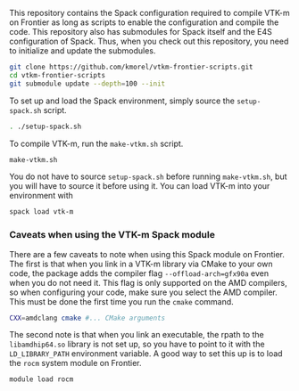 This repository contains the Spack configuration required to compile VTK-m
on Frontier as long as scripts to enable the configuration and compile the
code. This repository also has submodules for Spack itself and the E4S
configuration of Spack. Thus, when you check out this repository, you need
to initialize and update the submodules.

``` bash
git clone https://github.com/kmorel/vtkm-frontier-scripts.git
cd vtkm-frontier-scripts
git submodule update --depth=100 --init
```

To set up and load the Spack environment, simply source the
`setup-spack.sh` script.

``` sh
. ./setup-spack.sh
```

To compile VTK-m, run the `make-vtkm.sh` script.

``` bash
make-vtkm.sh
```

You do not have to source `setup-spack.sh` before running `make-vtkm.sh`,
but you will have to source it before using it. You can load VTK-m into
your environment with

``` bash
spack load vtk-m
```

### Caveats when using the VTK-m Spack module

There are a few caveats to note when using this Spack module on Frontier.
The first is that when you link in a VTK-m library via CMake to your own
code, the package adds the compiler flag `--offload-arch=gfx90a` even when
you do not need it. This flag is only supported on the AMD compilers, so
when configuring your code, make sure you select the AMD compiler. This
must be done the first time you run the `cmake` command.

``` bash
CXX=amdclang cmake #... CMake arguments
```

The second note is that when you link an executable, the rpath to the
`libamdhip64.so` library is not set up, so you have to point to it with the
`LD_LIBRARY_PATH` environment variable. A good way to set this up is to
load the `rocm` system module on Frontier.

``` bash
module load rocm
```
